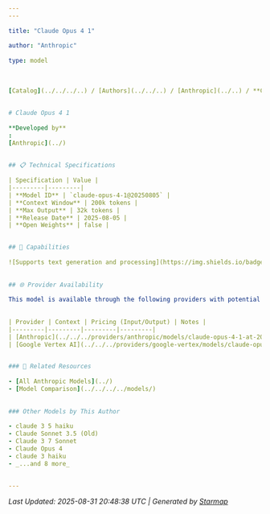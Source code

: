```yaml
---
---
  
title: "Claude Opus 4 1"
  
author: "Anthropic"
  
type: model
  
  
  
[Catalog](../../../..) / [Authors](../../..) / [Anthropic](../..) / **Claude Opus 4 1**
  
  
# Claude Opus 4 1
  
**Developed by**
: 
[Anthropic](../)
  
  
## 📋 Technical Specifications
  
| Specification | Value |
|---------|---------|
| **Model ID** | `claude-opus-4-1@20250805` |
| **Context Window** | 200k tokens |
| **Max Output** | 32k tokens |
| **Release Date** | 2025-08-05 |
| **Open Weights** | false |

  
## 🎯 Capabilities
  
![Supports text generation and processing](https://img.shields.io/badge/text-✓-blue) ![Can analyze and understand images](https://img.shields.io/badge/vision-✓-purple) ![Supported input modalities](https://img.shields.io/badge/input-text,image-teal) ![Supported output modalities](https://img.shields.io/badge/output-text-cyan) ![Can invoke and call tools in responses](https://img.shields.io/badge/tool__calls-✓-yellow) ![Accepts tool definitions in requests](https://img.shields.io/badge/tools-✓-yellow) ![Supports basic reasoning](https://img.shields.io/badge/reasoning-✓-lime) ![Temperature sampling control](https://img.shields.io/badge/temperature-core-red) ![Nucleus sampling (top-p)](https://img.shields.io/badge/top__p-core-red) ![Maximum token limit](https://img.shields.io/badge/max__tokens-core-blue) ![Response streaming](https://img.shields.io/badge/streaming-✓-cyan)
  
  
## 🌐 Provider Availability
  
This model is available through the following providers with potential variations:
  
  
| Provider | Context | Pricing (Input/Output) | Notes |
|---------|---------|---------|---------|
| [Anthropic](../../../providers/anthropic/models/claude-opus-4-1-at-20250805.md) | 200k | $15.00 / $75.00 |  |
| [Google Vertex AI](../../../providers/google-vertex/models/claude-opus-4-1-at-20250805.md) | 200k | $15.00 / $75.00 |  |

  
### 🔗 Related Resources
  
- [All Anthropic Models](../)
- [Model Comparison](../../../../models/)
  
  
### Other Models by This Author
  
- claude 3 5 haiku
- Claude Sonnet 3.5 (Old)
- Claude 3 7 Sonnet
- Claude Opus 4
- claude 3 haiku
- _...and 8 more_
  
  
---
```

*Last Updated: 2025-08-31 20:48:38 UTC | Generated by [Starmap](https://github.com/agentstation/starmap)*